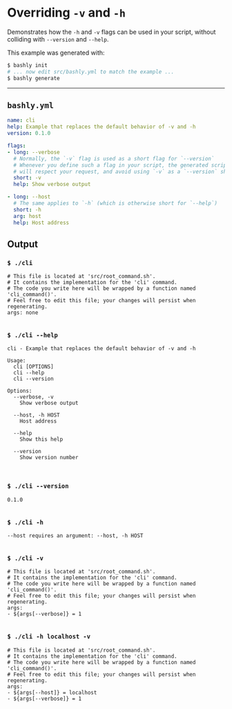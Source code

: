 # Overriding `-v` and `-h`

Demonstrates how the `-h` and `-v` flags can be used in your script, without
colliding with `--version` and `--help`.

This example was generated with:

```bash
$ bashly init
# ... now edit src/bashly.yml to match the example ...
$ bashly generate
```

-----

## `bashly.yml`

````yaml
name: cli
help: Example that replaces the default behavior of -v and -h
version: 0.1.0

flags:
- long: --verbose
  # Normally, the `-v` flag is used as a short flag for `--version`
  # Whenever you define such a flag in your script, the generated script
  # will respect your request, and avoid using `-v` as a `--version` shortcut.
  short: -v
  help: Show verbose output

- long: --host
  # The same applies to `-h` (which is otherwise short for `--help`)
  short: -h
  arg: host
  help: Host address
````



## Output

### `$ ./cli`

````shell
# This file is located at 'src/root_command.sh'.
# It contains the implementation for the 'cli' command.
# The code you write here will be wrapped by a function named 'cli_command()'.
# Feel free to edit this file; your changes will persist when regenerating.
args: none


````

### `$ ./cli --help`

````shell
cli - Example that replaces the default behavior of -v and -h

Usage:
  cli [OPTIONS]
  cli --help
  cli --version

Options:
  --verbose, -v
    Show verbose output

  --host, -h HOST
    Host address

  --help
    Show this help

  --version
    Show version number



````

### `$ ./cli --version`

````shell
0.1.0


````

### `$ ./cli -h`

````shell
--host requires an argument: --host, -h HOST


````

### `$ ./cli -v`

````shell
# This file is located at 'src/root_command.sh'.
# It contains the implementation for the 'cli' command.
# The code you write here will be wrapped by a function named 'cli_command()'.
# Feel free to edit this file; your changes will persist when regenerating.
args:
- ${args[--verbose]} = 1


````

### `$ ./cli -h localhost -v`

````shell
# This file is located at 'src/root_command.sh'.
# It contains the implementation for the 'cli' command.
# The code you write here will be wrapped by a function named 'cli_command()'.
# Feel free to edit this file; your changes will persist when regenerating.
args:
- ${args[--host]} = localhost
- ${args[--verbose]} = 1


````



